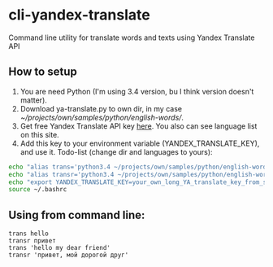 # cli-yandex-translate
Command line utility for translate words and texts using Yandex Translate API

## How to setup
1. You are need Python (I'm using 3.4 version, bu I think version doesn't matter).
1. Download ya-translate.py to own dir, in my case *~/projects/own/samples/python/english-words/*.
2. Get free Yandex Translate API key [here](https://tech.yandex.com/translate/). You also can see language list on this site.
3. Add this key to your environment variable (YANDEX_TRANSLATE_KEY), and use it.
Todo-list (change dir and languages to yours):
```sh
echo "alias trans='python3.4 ~/projects/own/samples/python/english-words/ya-translate.py en-ru'" >> test
echo "alias transr='python3.4 ~/projects/own/samples/python/english-words/ya-translate.py ru-en'" >> test
echo "export YANDEX_TRANSLATE_KEY=your_own_long_YA_translate_key_from_site" >> test
source ~/.bashrc
```

## Using from command line:
```trans hello```  
```transr привет```  
```trans 'hello my dear friend'```  
```transr 'привет, мой дорогой друг'```  